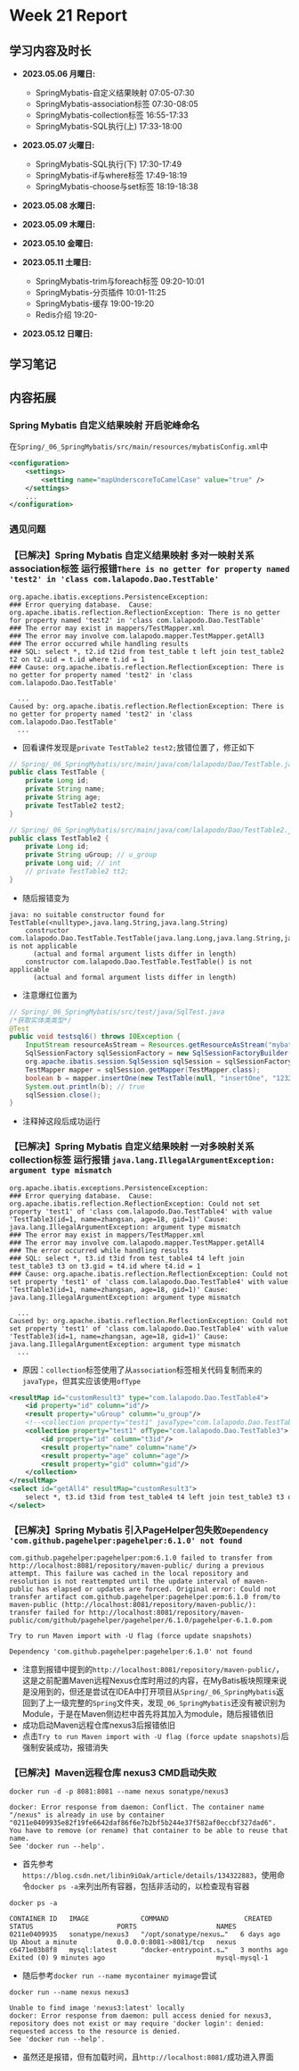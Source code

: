 # Week 21 Report

## 学习内容及时长

* **2023.05.06 月曜日:** 
  * SpringMybatis-自定义结果映射 07:05-07:30
  * SpringMybatis-association标签 07:30-08:05
  * SpringMybatis-collection标签 16:55-17:33
  * SpringMybatis-SQL执行(上) 17:33-18:00

* **2023.05.07 火曜日:** 
  * SpringMybatis-SQL执行(下) 17:30-17:49
  * SpringMybatis-if与where标签 17:49-18:19
  * SpringMybatis-choose与set标签 18:19-18:38

* **2023.05.08 水曜日:** 

* **2023.05.09 木曜日:** 

* **2023.05.10 金曜日:** 

* **2023.05.11 土曜日:** 
  * SpringMybatis-trim与foreach标签 09:20-10:01
  * SpringMybatis-分页插件 10:01-11:25
  * SpringMybatis-缓存 19:00-19:20
  * Redis介绍 19:20-




* **2023.05.12 日曜日:** 

## 学习笔记


## 内容拓展

### Spring Mybatis 自定义结果映射 开启驼峰命名
在`Spring/_06_SpringMybatis/src/main/resources/mybatisConfig.xml`中
```xml
<configuration>
    <settings>
        <setting name="mapUnderscoreToCamelCase" value="true" />
    </settings>
    ...
</configuration>
```

### 遇见问题

### 【已解决】Spring Mybatis 自定义结果映射 多对一映射关系 association标签 运行报错`There is no getter for property named 'test2' in 'class com.lalapodo.Dao.TestTable'`
```
org.apache.ibatis.exceptions.PersistenceException: 
### Error querying database.  Cause: org.apache.ibatis.reflection.ReflectionException: There is no getter for property named 'test2' in 'class com.lalapodo.Dao.TestTable'
### The error may exist in mappers/TestMapper.xml
### The error may involve com.lalapodo.mapper.TestMapper.getAll3
### The error occurred while handling results
### SQL: select *, t2.id t2id from test_table t left join test_table2 t2 on t2.uid = t.id where t.id = 1
### Cause: org.apache.ibatis.reflection.ReflectionException: There is no getter for property named 'test2' in 'class com.lalapodo.Dao.TestTable'

  ...
Caused by: org.apache.ibatis.reflection.ReflectionException: There is no getter for property named 'test2' in 'class com.lalapodo.Dao.TestTable'
  ...
```
* 回看课件发现是`private TestTable2 test2;`放错位置了，修正如下
```java
// Spring/_06_SpringMybatis/src/main/java/com/lalapodo/Dao/TestTable.java
public class TestTable {
    private Long id;
    private String name;
    private String age;
    private TestTable2 test2;
}
```
```java
// Spring/_06_SpringMybatis/src/main/java/com/lalapodo/Dao/TestTable2.java
public class TestTable2 {
    private Long id;
    private String uGroup; // u_group
    private Long uid; // int
    // private TestTable2 tt2;
}
```
* 随后报错变为
```
java: no suitable constructor found for TestTable(<nulltype>,java.lang.String,java.lang.String)
    constructor com.lalapodo.Dao.TestTable.TestTable(java.lang.Long,java.lang.String,java.lang.String,com.lalapodo.Dao.TestTable2) is not applicable
      (actual and formal argument lists differ in length)
    constructor com.lalapodo.Dao.TestTable.TestTable() is not applicable
      (actual and formal argument lists differ in length)
```
* 注意爆红位置为
```java
// Spring/_06_SpringMybatis/src/test/java/SqlTest.java
/*获取实体类类型*/
@Test
public void testsql6() throws IOException {
    InputStream resourceAsStream = Resources.getResourceAsStream("mybatisConfig.xml");
    SqlSessionFactory sqlSessionFactory = new SqlSessionFactoryBuilder().build(resourceAsStream);
    org.apache.ibatis.session.SqlSession sqlSession = sqlSessionFactory.openSession(true);
    TestMapper mapper = sqlSession.getMapper(TestMapper.class);
    boolean b = mapper.insertOne(new TestTable(null, "insertOne", "12321")); // 爆红
    System.out.println(b); // true
    sqlSession.close();
}
```
* 注释掉这段后成功运行

### 【已解决】Spring Mybatis 自定义结果映射 一对多映射关系 collection标签 运行报错 `java.lang.IllegalArgumentException: argument type mismatch`
```
org.apache.ibatis.exceptions.PersistenceException: 
### Error querying database.  Cause: org.apache.ibatis.reflection.ReflectionException: Could not set property 'test1' of 'class com.lalapodo.Dao.TestTable4' with value 'TestTable3(id=1, name=zhangsan, age=18, gid=1)' Cause: java.lang.IllegalArgumentException: argument type mismatch
### The error may exist in mappers/TestMapper.xml
### The error may involve com.lalapodo.mapper.TestMapper.getAll4
### The error occurred while handling results
### SQL: select *, t3.id t3id from test_table4 t4 left join test_table3 t3 on t3.gid = t4.id where t4.id = 1
### Cause: org.apache.ibatis.reflection.ReflectionException: Could not set property 'test1' of 'class com.lalapodo.Dao.TestTable4' with value 'TestTable3(id=1, name=zhangsan, age=18, gid=1)' Cause: java.lang.IllegalArgumentException: argument type mismatch

  ...
Caused by: org.apache.ibatis.reflection.ReflectionException: Could not set property 'test1' of 'class com.lalapodo.Dao.TestTable4' with value 'TestTable3(id=1, name=zhangsan, age=18, gid=1)' Cause: java.lang.IllegalArgumentException: argument type mismatch
  ...
```
* 原因：`collection`标签使用了从`association`标签相关代码复制而来的`javaType`，但其实应该使用`ofType`
```xml
<resultMap id="customResult3" type="com.lalapodo.Dao.TestTable4">
    <id property="id" column="id"/>
    <result property="uGroup" column="u_group"/>
    <!--<collection property="test1" javaType="com.lalapodo.Dao.TestTable3">-->
    <collection property="test1" ofType="com.lalapodo.Dao.TestTable3">
        <id property="id" column="t3id"/>
        <result property="name" column="name"/>
        <result property="age" column="age"/>
        <result property="gid" column="gid"/>
    </collection>
</resultMap>
<select id="getAll4" resultMap="customResult3">
    select *, t3.id t3id from test_table4 t4 left join test_table3 t3 on t3.gid = t4.id where t4.id = 1
</select>
```

### 【已解决】Spring Mybatis 引入PageHelper包失败`Dependency 'com.github.pagehelper:pagehelper:6.1.0' not found`
```
com.github.pagehelper:pagehelper:pom:6.1.0 failed to transfer from http://localhost:8081/repository/maven-public/ during a previous attempt. This failure was cached in the local repository and resolution is not reattempted until the update interval of maven-public has elapsed or updates are forced. Original error: Could not transfer artifact com.github.pagehelper:pagehelper:pom:6.1.0 from/to maven-public (http://localhost:8081/repository/maven-public/): transfer failed for http://localhost:8081/repository/maven-public/com/github/pagehelper/pagehelper/6.1.0/pagehelper-6.1.0.pom

Try to run Maven import with -U flag (force update snapshots)
```
```
Dependency 'com.github.pagehelper:pagehelper:6.1.0' not found
```
* 注意到报错中提到的`http://localhost:8081/repository/maven-public/`，这是之前配置Maven远程Nexus仓库时用过的内容，在MyBatis板块照理来说是没用到的，但还是尝试在IDEA中打开项目从`Spring/_06_SpringMybatis`返回到了上一级完整的`Spring`文件夹，发现`_06_SpringMybatis`还没有被识别为Module，于是在Maven侧边栏中首先将其加入为module，随后报错依旧
* 成功启动Maven远程仓库nexus3后报错依旧
* 点击`Try to run Maven import with -U flag (force update snapshots)`后强制安装成功，报错消失


### 【已解决】Maven远程仓库 nexus3 CMD启动失败
```
docker run -d -p 8081:8081 --name nexus sonatype/nexus3
```
```
docker: Error response from daemon: Conflict. The container name "/nexus" is already in use by container "0211e0409935e82f19fe6642daf86f6e7b2bf5b244e37f582af0eccbf327dad6". You have to remove (or rename) that container to be able to reuse that name.
See 'docker run --help'.
```
* 首先参考`https://blog.csdn.net/libin9iOak/article/details/134322883`，使用命令`docker ps -a`来列出所有容器，包括非活动的，以检查现有容器
```
docker ps -a
```
```
CONTAINER ID   IMAGE             COMMAND                   CREATED        STATUS                     PORTS                    NAMES
0211e0409935   sonatype/nexus3   "/opt/sonatype/nexus…"   6 days ago     Up About a minute          0.0.0.0:8081->8081/tcp   nexus
c6471e03b8f8   mysql:latest      "docker-entrypoint.s…"   3 months ago   Exited (0) 9 minutes ago                            mysql-mysql-1
```
* 随后参考`docker run --name mycontainer myimage`尝试
```
docker run --name nexus nexus3
```
```
Unable to find image 'nexus3:latest' locally
docker: Error response from daemon: pull access denied for nexus3, repository does not exist or may require 'docker login': denied: requested access to the resource is denied.
See 'docker run --help'.
```
* 虽然还是报错，但有加载时间，且`http://localhost:8081/`成功进入界面